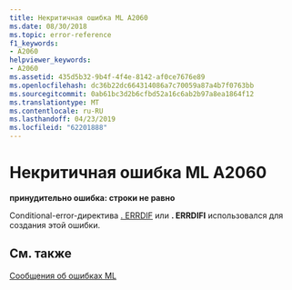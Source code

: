 ```yaml
---
title: Некритичная ошибка ML A2060
ms.date: 08/30/2018
ms.topic: error-reference
f1_keywords:
- A2060
helpviewer_keywords:
- A2060
ms.assetid: 435d5b32-9b4f-4f4e-8142-af0ce7676e89
ms.openlocfilehash: dc36b22dc664314086a7c70059a87a4b7f0763bb
ms.sourcegitcommit: 0ab61bc3d2b6cfbd52a16c6ab2b97a8ea1864f12
ms.translationtype: MT
ms.contentlocale: ru-RU
ms.lasthandoff: 04/23/2019
ms.locfileid: "62201888"
---
```

# <a name="ml-nonfatal-error-a2060"></a>Некритичная ошибка ML A2060

**принудительно ошибка: строки не равно**

Conditional-error-директива [. ERRDIF](../../assembler/masm/dot-errdif.md) или **. ERRDIFI** использовался для создания этой ошибки.

## <a name="see-also"></a>См. также

[Сообщения об ошибках ML](../../assembler/masm/ml-error-messages.md)<br/>